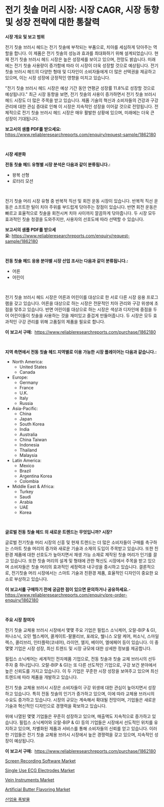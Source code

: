 <p><h1>전기 칫솔 머리 시장: 시장 CAGR, 시장 동향 및 성장 전략에 대한 통찰력</h1></p><p><strong>시장 개요 및 보고 범위</strong></p>
<p><p>전기 칫솔 브러시 헤드는 전기 칫솔에 부착되는 부품으로, 치아를 세심하게 닦아주는 역할을 합니다. 이 제품은 전기 칫솔의 성능과 효과를 최대화하기 위해 설계되었습니다. 현재 전기 칫솔 브러시 헤드 시장은 높은 성장세를 보이고 있으며, 전망도 밝습니다. 미래에는 전기 칫솔 사용량이 증가함에 따라 이 시장이 더욱 성장할 것으로 예상됩니다. 전기 칫솔 브러시 헤드의 다양한 형태 및 디자인이 소비자들에게 더 많은 선택권을 제공하고 있으며, 이는 시장 성장에 긍정적인 영향을 미치고 있습니다.</p><p>"전기 칫솔 브러시 헤드 시장은 예상 기간 동안 연평균 성장률 11.8%로 성장할 것으로 예상됩니다." 최근 시장 동향을 보면, 전기 칫솔의 사용이 증가하면서 전기 칫솔 브러시 헤드 시장도 더 많은 주목을 받고 있습니다. 제품 기술의 혁신과 소비자들의 건강과 구강 관리에 대한 관심 증대로 인해 이 시장은 지속적인 성장을 이어갈 것으로 전망됩니다. 전체적으로 전기 칫솔 브러시 헤드 시장은 매우 활발한 상황에 있으며, 미래에는 더욱 큰 성장이 기대됩니다.</p></p>
<p><strong>보고서의 샘플 PDF를 받으세요:</strong> <a href="https://www.reliableresearchreports.com/enquiry/request-sample/1862180">https://www.reliableresearchreports.com/enquiry/request-sample/1862180</a></p>
<p>&nbsp;</p>
<p><strong>시장 세분화</strong></p>
<p><strong>전동 칫솔 헤드 유형별 시장 분석은 다음과 같이 분류됩니다.:</strong></p>
<p><ul><li>왕복 선형</li><li>로터리 모션</li></ul></p>
<p>&nbsp;</p>
<p><p>전기 칫솔 머리 시장 유형 중 반복적 직선 및 회전 운동 시장이 있습니다. 반복적 직선 운동은 소프트한 털이 치아 주위를 부드럽게 닦아주는 장점이 있습니다. 반면 회전 운동은 빠르고 효율적으로 칫솔을 회전시켜 치아 사이까지 깔끔하게 닦아줍니다. 두 시장 모두 효과적인 칫솔 청결을 도와주지만, 사용자의 선호도에 따라 선택할 수 있습니다.</p></p>
<p><strong>보고서의 샘플 PDF를 받으세요:</strong>&nbsp;<a href="https://www.reliableresearchreports.com/enquiry/request-sample/1862180">https://www.reliableresearchreports.com/enquiry/request-sample/1862180</a></p>
<p>&nbsp;</p>
<p><strong> 전동 칫솔 헤드 응용 분야별 시장 산업 조사는 다음과 같이 분류됩니다.:</strong></p>
<p><ul><li>어른</li><li>어린이</li></ul></p>
<p>&nbsp;</p>
<p><p>전기 칫솔 브러시 헤드 시장은 어른과 어린이를 대상으로 한 서로 다른 시장 응용 프로그램을 갖고 있습니다. 어른을 대상으로 하는 시장은 전문적인 치아 관리와 구강 위생에 초점을 맞추고 있습니다. 반면 어린이를 대상으로 하는 시장은 색상과 디자인에 중점을 두어 어린이들이 칫솔을 사용하는 것을 재미있고 즐겁게 만들어줍니다. 두 시장은 모두 효과적인 구강 관리를 위해 고품질의 제품을 필요로 합니다.</p></p>
<p><strong>이 보고서 구매:</strong>&nbsp; <a href="https://www.reliableresearchreports.com/purchase/1862180">https://www.reliableresearchreports.com/purchase/1862180</a></p>
<p>&nbsp;</p>
<p><strong>지역 측면에서 전동 칫솔 헤드 지역별로 이용 가능한 시장 플레이어는 다음과 같습니다.:</strong></p>
<p><ul>
    <li>
        North America:
        <ul>
            <li>United States</li>
            <li>Canada</li>
        </ul>
    </li>
    <li>
        Europe:
        <ul>
            <li>Germany</li>
            <li>France</li>
            <li>U.K.</li>
            <li>Italy</li>
            <li>Russia</li>
        </ul>
    </li>
    <li>
        Asia-Pacific:
        <ul>
            <li>China</li>
            <li>Japan</li>
            <li>South Korea</li>
            <li>India</li>
            <li>Australia</li>
            <li>China Taiwan</li>
            <li>Indonesia</li>
            <li>Thailand</li>
            <li>Malaysia</li>
        </ul>
    </li>
    <li>
        Latin America:
        <ul>
            <li>Mexico</li>
            <li>Brazil</li>
            <li>Argentina Korea</li>
            <li>Colombia</li>
        </ul>
    </li>
    <li>
        Middle East & Africa:
        <ul>
            <li>Turkey</li>
            <li>Saudi</li>
            <li>Arabia</li>
            <li>UAE</li>
            <li>Korea</li>
        </ul>
    </li>
    </ul></p>
<p>&nbsp;</p>
<p><strong>글로벌 전동 칫솔 헤드 의 새로운 트렌드는 무엇입니까? 시장?</strong></p>
<p><p>글로벌 전기칫솔 머리 시장의 신흥 및 현재 트렌드는 더 많은 소비자들이 구매를 촉구하는 스마트 칫솔 머리의 증가와 새로운 기술과 소재의 도입이 주목받고 있습니다. 또한 친환경 제품에 대한 선호도가 높아지면서 재생 가능 소재로 제작된 칫솔 머리가 인기를 끌고 있습니다. 또한 칫솔 머리의 설계 및 형태에 관한 혁신도 시장에서 주목을 받고 있으며 소비자들은 칫솔 머리의 효과적인 세정력과 내구성을 중시하고 있습니다. 결론적으로, 전기칫솔 머리 시장에서는 스마트 기술과 친환경 제품, 효율적인 디자인이 중요한 요소로 부상하고 있습니다.</p></p>
<p><strong>이 보고서를 구매하기 전에 궁금한 점이 있으면 문의하거나 공유하세요.</strong>- <a href="https://www.reliableresearchreports.com/enquiry/pre-order-enquiry/1862180">https://www.reliableresearchreports.com/enquiry/pre-order-enquiry/1862180</a></p>
<p>&nbsp;</p>
<p><strong>주요 시장 참여자</strong></p>
<p><p>전기 칫솔 교체용 브러시 시장에서 몇몇 주요 기업은 필립스 소닉케어, 오랄-B(P & G), 파나소닉, 오민 헬스케어, 콜게이트-팔몰리브, 포레오, 웰니스 오랄 케어, 퍼소닉, 스마일렉스, 콜리브리, 인터플락(코네어), 라이언, 엘지, 베이어, 엘에페어 등이 있습니다. 이 중 몇몇 기업은 시장 성장, 최신 트렌드 및 시장 규모에 대한 상세한 정보를 제공합니다.</p><p>필립스 소닉케어는 세계적인 전자제품 기업으로, 전동 칫솔과 칫솔 교체 브러시의 선두주자 중 하나입니다. 오랄-B(P & G)는 또 다른 선도적인 기업으로, 구강 보건 분야에서 높은 신뢰도를 가지고 있습니다. 이 두 기업은 꾸준한 시장 성장을 보여주고 있으며 최신 트렌드에 따라 제품을 개발하고 있습니다.</p><p>전기 칫솔 교체용 브러시 시장은 소비자들이 구강 위생에 대한 관심이 높아지면서 성장하고 있습니다. 특히 전동 칫솔의 인기가 증가하고 있으며, 이에 따라 교체용 브러시의 수요도 증가하고 있습니다. 시장의 규모는 계속해서 확대될 전망이며, 기업들은 새로운 기술과 혁신적인 디자인으로 경쟁력을 확보하고 있습니다.</p><p>위에 나열된 몇몇 기업들은 꾸준히 성장하고 있으며, 매출액도 지속적으로 증가하고 있습니다. 필립스 소닉케어와 오랄-B(P & G) 등의 기업들은 시장에서 선도적인 위치를 유지하고 있으며, 차별화된 제품과 서비스를 통해 소비자들의 신뢰를 얻고 있습니다. 이러한 기업들은 전기 칫솔 교체용 브러시 시장에서 높은 경쟁력을 갖고 있으며, 지속적인 성장이 예상됩니다.</p></p>
<p><strong>이 보고서 구매:</strong>&nbsp;&nbsp;<a href="https://www.reliableresearchreports.com/purchase/1862180">https://www.reliableresearchreports.com/purchase/1862180</a></p>
<p><p><a href="https://frill-swim-3cd.notion.site/Screen-Recording-Software-Market-Insights-Market-Players-and-Forecast-Till-2031-a03ef496139341348fa48890d03a8d86">Screen Recording Software Market</a></p><p><a href="https://view.publitas.com/reportprime-1/single-use-ecg-electrodes-market-size-market-trends-and-growth-outlook-forecasted-for-period-from-2023-to-2030/">Single Use ECG Electrodes Market</a></p><p><a href="https://cautious-neon-760.notion.site/Vein-Instruments-Market-Size-and-Growth-Market-Segmentation-Regional-and-Country-Breakdowns-and-M-41906ebaccfe4865b2778d552e96a2a4">Vein Instruments Market</a></p><p><a href="https://issuu.com/reportprime-2/docs/artificial-butter-flavoring-market-size-2030.pptx">Artificial Butter Flavoring Market</a></p><p><a href="https://github.com/vs2869dizt0/Market-Research-Report-List-1/blob/main/1722504191717.md">산업용 폭발물</a></p></p>
